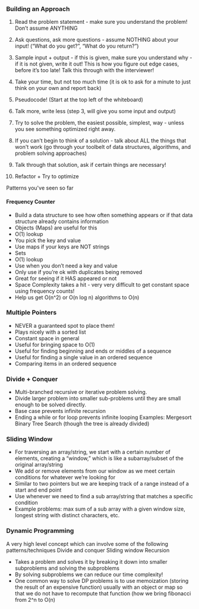 ### Building an Approach

1.  Read the problem statement - make sure you understand the problem! Don’t assume ANYTHING

2.  Ask questions, ask more questions - assume NOTHING about your input! (“What do you get?”, “What do you return?”)

3.  Sample input + output - if this is given, make sure you understand why - if it is not given, write it out! This is how you figure out edge cases, before it’s too late! Talk this through with the interviewer!

4.  Take your time, but not too much time (it is ok to ask for a minute to just think on your own and report back)

5.  Pseudocode! (Start at the top left of the whiteboard)

6.  Talk more, write less (step 3, will give you some input and output)

7.  Try to solve the problem, the easiest possible, simplest, way - unless you see something optimized right away.

8.  If you can't begin to think of a solution - talk about ALL the things that won't work (go through your toolbelt of data structures, algorithms, and problem solving approaches)

9.  Talk through that solution, ask if certain things are necessary!

10. Refactor + Try to optimize

Patterns you've seen so far

#### Frequency Counter

* Build a data structure to see how often something appears or if that data structure already contains information
* Objects (Maps) are useful for this
* O(1) lookup
* You pick the key and value
* Use maps if your keys are NOT strings
* Sets
* O(1) lookup
* Use when you don’t need a key and value
* Only use if you’re ok with duplicates being removed
* Great for seeing if it HAS appeared or not
* Space Complexity takes a hit - very very difficult to get constant space using frequency counts!
* Help us get O(n^2) or O(n log n) algorithms to O(n)

### Multiple Pointers

* NEVER a guaranteed spot to place them!
* Plays nicely with a sorted list
* Constant space in general
* Useful for bringing space to O(1)
* Useful for finding beginning and ends or middles of a sequence
* Useful for finding a single value in an ordered sequence
* Comparing items in an ordered sequence

### Divide + Conquer

* Multi-branched recursive or iterative problem solving.
* Divide larger problem into smaller sub-problems until they are small enough to be solved directly.
* Base case prevents infinite recursion
* Ending a while or for loop prevents infinite looping
  Examples:
  Mergesort
  Binary Tree Search (though the tree is already divided)

### Sliding Window

* For traversing an array/string, we start with a certain number of elements, creating a “window,” which is like a subarray/subset of the original array/string
* We add or remove elements from our window as we meet certain conditions for whatever we’re looking for
* Similar to two pointers but we are keeping track of a range instead of a start and end point
* Use whenever we need to find a sub array/string that matches a specific condition
* Example problems: max sum of a sub array with a given window size, longest string with distinct characters, etc.

### Dynamic Programming

A very high level concept which can involve some of the following patterns/techniques
Divide and conquer
Sliding window
Recursion

* Takes a problem and solves it by breaking it down into smaller subproblems and solving the subproblems
* By solving subproblems we can reduce our time complexity!
* One common way to solve DP problems is to use memoization (storing the result of an expensive function) usually with an object or map so that we do not have to recompute that function (how we bring fibonacci from 2^n to O(n)
